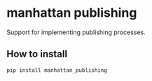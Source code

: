 manhattan publishing
====================

Support for implementing publishing processes.

How to install
--------------

`pip install manhattan_publishing`
